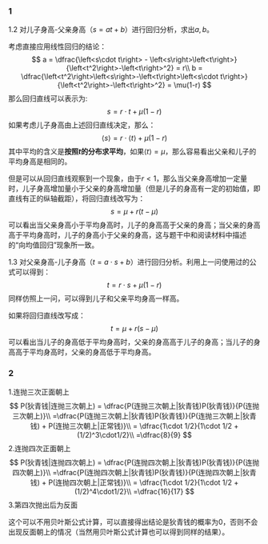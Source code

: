 ### 1

1.2 对儿子身高-父亲身高（$s = at + b$）进行回归分析，求出$a,b$。

考虑直接应用线性回归的结论：
$$
a = \dfrac{\left<s\cdot t\right> - \left<s\right>\left<t\right>}{\left<t^2\right>-\left<t\right>^2} = r\\
b = \dfrac{\left<t^2\right>\left<s\right>-\left<t\right>\left<s\cdot t\right>}{\left<t^2\right>-\left<t\right>^2} = \mu(1-r)
$$
那么回归直线可以表示为:
$$
s = r\cdot t + \mu(1-r)
$$
如果考虑儿子身高由上述回归直线决定，那么：
$$
\left<s\right> = r\cdot\left<t\right> + \mu(1-r)
$$
其中平均的含义是**按照$t$的分布求平均**，如果$\left<t\right> = \mu$，那么容易看出父亲和儿子的平均身高是相同的。

但是可以从回归直线观察到一个现象，由于$r < 1$，那么当父亲身高增加一定量时，儿子身高增加量小于父亲的身高增加量（但是儿子的身高有一定的初始值，即直线有正的纵轴截距），将回归直线改写为：
$$
s = \mu + r(t -\mu)
$$
可以看出当父亲身高小于平均身高时，儿子的身高高于父亲的身高；当父亲的身高高于平均身高时，儿子的身高小于父亲的身高，这与题干中和阅读材料中描述的“向均值回归”现象所一致。

1.3 对父亲身高-儿子身高（$t = a\cdot s + b$）进行回归分析。利用上一问使用过的公式可以得到：
$$
t = r\cdot s + \mu(1-r)
$$
同样仿照上一问，可以得到儿子和父亲平均身高一样高。

如果将回归直线改写成：
$$
t = \mu + r(s - \mu)
$$
可以看出当儿子的身高低于平均身高时，父亲的身高高于儿子的身高；当儿子的身高高于平均身高时，父亲的身高低于平均身高。

### 2 

1.连抛三次正面朝上
$$
P(狄青钱|连抛三次朝上) = \dfrac{P(连抛三次朝上|狄青钱)P(狄青钱)}{P(连抛三次朝上)}\\
=\dfrac{P(连抛三次朝上|狄青钱)P(狄青钱)}{P(连抛三次朝上|狄青钱) + P(连抛三次朝上|正常钱)}\\
= \dfrac{1\cdot 1/2}{1\cdot 1/2 + (1/2)^3\cdot1/2}\\
=\dfrac{8}{9}
$$
2.连抛四次正面朝上
$$
P(狄青钱|连抛四次朝上) = \dfrac{P(连抛四次朝上|狄青钱)P(狄青钱)}{P(连抛四次朝上)}\\
=\dfrac{P(连抛四次朝上|狄青钱)P(狄青钱)}{P(连抛四次朝上|狄青钱) + P(连抛四次朝上|正常钱)}\\
= \dfrac{1\cdot 1/2}{1\cdot 1/2 + (1/2)^4\cdot1/2}\\
=\dfrac{16}{17}
$$
3.第四次抛出后为反面

这个可以不用贝叶斯公式计算，可以直接得出结论是狄青钱的概率为0，否则不会出现反面朝上的情况（当然用贝叶斯公式计算也可以得到同样的结果）。